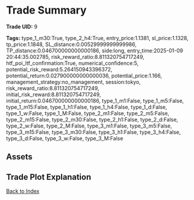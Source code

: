 # Trade Summary

**Trade UID:** 9 

**Tags:** type_1_m30:True, type_2_h4:True, entry_price:1.1381, sl_price:1.1328, tp_price:1.1848, SL_distance:0.00529999999999986, TP_distance:0.046700000000000186, side:long, entry_time:2025-01-09 20:44:35.002785, risk_reward_ratio:8.811320754717249, htf_poi_ltf_confirmation:True, numerical_confidence:5, potential_risk_reward:5.264150943396372, potential_return:0.027900000000000036, potential_price:1.166, management_strategy:no_management, session:tokyo, risk_reward_ratio:8.811320754717249, initial_risk_reward:8.811320754717249, initial_return:0.046700000000000186, type_1_m1:False, type_1_m5:False, type_1_m15:False, type_1_h1:False, type_1_h4:False, type_1_d:False, type_1_w:False, type_1_M:False, type_2_m1:False, type_2_m5:False, type_2_m15:False, type_2_m30:False, type_2_h1:False, type_2_d:False, type_2_w:False, type_2_M:False, type_3_m1:False, type_3_m5:False, type_3_m15:False, type_3_m30:False, type_3_h1:False, type_3_h4:False, type_3_d:False, type_3_w:False, type_3_M:False

## Assets

## Trade Plot Explanation


[Back to Index](index.md)
